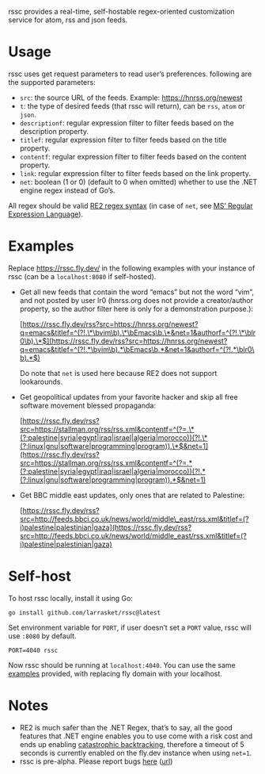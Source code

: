 rssc provides a real-time, self-hostable regex-oriented customization service for atom,
rss and json feeds.


# Usage

rssc uses get request parameters to read user&rsquo;s preferences. following are the
supported parameters:

-   `src`: the source URL of the feeds. Example: <https://hnrss.org/newest>
-   `t`: the type of desired feeds (that rssc will return), can be `rss`, `atom` or `json`.
-   `descriptionf`: regular expression filter to filter feeds based on the description property.
-   `titlef`: regular expression filter to filter feeds based on the title property.
-   `contentf`: regular expression filter to filter feeds based on the content property.
-   `link`: regular expression filter to filter feeds based on the link property.
-   `net`: boolean (1 or 0) (default to 0 when omitted) whether to use the .NET
    engine regex instead of Go&rsquo;s.

All regex should be valid [RE2 regex syntax](https://github.com/google/re2/wiki/Syntax) (in case of `net`, see [MS&rsquo; Regular Expression Language](https://learn.microsoft.com/en-us/dotnet/standard/base-types/regular-expression-language-quick-reference)).


<a id="ex"></a>

# Examples

Replace <https://rssc.fly.dev/> in the following examples with your instance of
rssc (can be a `localhost:8080` if self-hosted).

-   Get all new feeds that contain the word &ldquo;emacs&rdquo; but not the word &ldquo;vim&rdquo;, and
    not posted by user lr0 (hnrss.org does not provide a creator/author property,
    so the author filter here is only for a demonstration purpose.):
    
    [https://rssc.fly.dev/rss?src=https://hnrss.org/newest?q=emacs&titlef=^(?!.\*\bvim\b).\*\bEmacs\b.\*&net=1&authorf=^(?!.\*\blr0\b).\*$](https://rssc.fly.dev/rss?src=https://hnrss.org/newest?q=emacs&titlef=^(?!.*\bvim\b).*\bEmacs\b.*&net=1&authorf=^(?!.*\blr0\b).*$)
    
    Do note that `net` is used here because RE2 does not support lookarounds.

-   Get geopolitical updates from your favorite hacker and skip all free software
    movement blessed propaganda:
    
    [https://rssc.fly.dev/rss?src=https://stallman.org/rss/rss.xml&contentf=^(?=.\*(?:palestine|syria|egypt|iraq|israel|algeria|morocco))(?!.\*(?:linux|gnu|software|programming|program)).\*$&net=1](https://rssc.fly.dev/rss?src=https://stallman.org/rss/rss.xml&contentf=^(?=.*(?:palestine|syria|egypt|iraq|israel|algeria|morocco))(?!.*(?:linux|gnu|software|programming|program)).*$&net=1)
-   Get BBC middle east updates, only ones that are related to Palestine:
    
    [https://rssc.fly.dev/rss?src=http://feeds.bbci.co.uk/news/world/middle\_east/rss.xml&titlef=(?i)palestine|palestinian|gaza](https://rssc.fly.dev/rss?src=http://feeds.bbci.co.uk/news/world/middle_east/rss.xml&titlef=(?i)palestine|palestinian|gaza)


# Self-host

To host rssc locally, install it using Go:

    go install github.com/larrasket/rssc@latest

Set environment variable for `PORT`, if user doesn&rsquo;t set a `PORT` value, rssc will use `:8080` by default.

    PORT=4040 rssc

Now rssc should be running at `localhost:4040`. You can use the same [examples](#ex)
provided, with replacing fly domain with your localhost.


# Notes

-   RE2 is much safer than the .NET Regex, that&rsquo;s to say, all the good features
    that .NET engine enables you to use come with a risk cost and ends up
    enabling [catastrophic backtracking](https://github.com/dlclark/regexp2#catastrophic-backtracking-and-timeouts), therefore a timeout of 5 seconds is currently
    enabled on the fly.dev instance when using `net=1`.
-   rssc is pre-alpha. Please report bugs [here](mailto:~lr0/public-inbox@lists.sr.ht) ([url](https://lists.sr.ht/~lr0/public-inbox))

